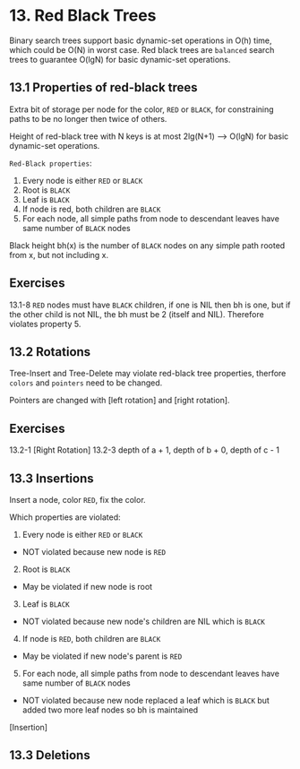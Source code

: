 # 13. Red Black Trees

Binary search trees support basic dynamic-set operations in O(h) time, which could be O(N) in worst case.
Red black trees are `balanced` search trees to guarantee O(lgN) for basic dynamic-set operations.

## 13.1 Properties of red-black trees

Extra bit of storage per node for the color, `RED` or `BLACK`, for constraining paths to be no longer then twice of others.

Height of red-black tree with N keys is at most 2lg(N+1) --> O(lgN) for basic dynamic-set operations.

`Red-Black properties`:
1.  Every node is either `RED` or `BLACK`
2.  Root is `BLACK`
3.  Leaf is `BLACK`
4.  If node is red, both children are `BLACK`
5.  For each node, all simple paths from node to descendant leaves have same number of `BLACK` nodes

Black height bh(x) is the number of `BLACK` nodes on any simple path rooted from x, but not including x.

## Exercises

13.1-8 `RED` nodes must have `BLACK` children, if one is NIL then bh is one, but if the other child is not NIL, the bh must be 2 (itself and NIL). Therefore violates property 5.

## 13.2 Rotations

Tree-Insert and Tree-Delete may violate red-black tree properties, therfore `colors` and `pointers` need to be changed.

Pointers are changed with [left rotation] and [right rotation].

## Exercises

13.2-1 [Right Rotation]
13.2-3 depth of a + 1, depth of b + 0, depth of c - 1

## 13.3 Insertions

Insert a node, color `RED`, fix the color.

Which properties are violated:

1.  Every node is either `RED` or `BLACK`
-   NOT violated because new node is `RED`
2.  Root is `BLACK`
-   May be violated if new node is root
3.  Leaf is `BLACK`
-   NOT violated because new node's children are NIL which is `BLACK`
4.  If node is `RED`, both children are `BLACK`
-   May be violated if new node's parent is `RED`
5.  For each node, all simple paths from node to descendant leaves have same number of `BLACK` nodes
-   NOT violated because new node replaced a leaf which is `BLACK` but added two more leaf nodes so bh is maintained

[Insertion]

## 13.3 Deletions
